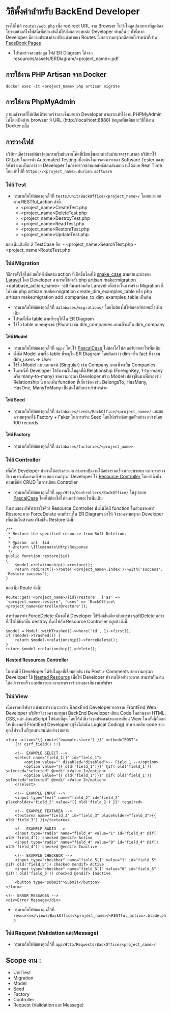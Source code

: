 # วิธีตั้งค่าสำหรับ BackEnd Developer
เราใช้ไฟล์ `routes/web.php` เพื่อ redirect URL จาก Browser ไปยังโมดูลปลายทางที่ถูกต้อง โปรดอย่าแก้ไขไฟล์นี้เพื่อป้องกันไม่ให้ส่งผลกระทบต่อ Developer ท่านอื่น ๆ ทั้งนี้หาก Developer มีความประสงค์จะปรับแต่งค่าของ Routes นี้ ขอความกรุณาติดต่อที่เจ้าหน้าที่ผ่าน [FaceBook Pages](https://www.facebook/adiwitcoth)

- โปรดตรวจสอบข้อมูล ไฟล์ ER Diagram ได้จาก resources/assets/ERDiagram/<project_name>.pdf

## การใช้งาน PHP Artisan จาก Docker
```
docker exec -it <project_name> php artisan migrate
```

## การใช้งาน PhpMyAdmin
ภายหลังจากที่ได้เปิดเซิร์ฟเวอร์จำลองขึ้นมาแล้ว Developer สามารถเข้าใช้งาน PHPMyAdmin ได้โดยเปิดผ่าน browser ที่ URL (http://localhost:8888) ข้อมูลเพิ่มเติมและวิธีใช้งาน Docker [คลิ๊ก](https://docs.docker.com/get-started)

## การวางไฟล์
บริษัทฯเชื่อว่าซอฟต์แวร์คุณภาพเริ่มต้นจากโค๊ดที่เขียนขึ้นตามฟอร์แม่ทมาตรฐานสากล บริษัทฯใช้ GitLab ในการทำ Automated Testing เบื้องต้นในการลดภาระของ Software Tester ของบริษัทฯ และเป็นการช่วย Developer ในการตรวจสอบผลลัพธ์ก่อนส่งมอบงานได้แบบ Real Time โดยเข้าไปที่ `https://<project_name>.durian.software`

### ไฟล์ Test
- กรุณาเก็บไฟล์ของคุณใว้ที่ `tests/Unit/BackOffice/<project_name>/` โดยแบ่งแยกตาม RESTful_action ดังนี้ :
    - <project_name>CreateTest.php
    - <project_name>DeleteTest.php
    - <project_name>DestroyTest.php
    - <project_name>ReadTest.php
    - <project_name>RestoreTest.php
    - <project_name>UpdateTest.php

และเพิ่มเติมอีก 2 TestCase คือ:
    - <project_name>SearchTest.php
    - <project_name>RouteTest.php

### ไฟล์ Migration
วิธีการตั้งชื่อไฟล์ ขอให้ตั้งชื่อตาม action ที่เกิดขึ้นโดยใช้ [snake_case](https://en.wikipedia.org/wiki/Snake_case) ตามคำแนะนำของ [Laravel](https://laravel.com/docs/5.5/migrations#generating-migrations) โดย Developer สามารถใช้คำสั่ง php artisan make:migration <database_action_name> -all ที่มาพร้อมกับ Laravel เพื่อช่วยในการสร้าง Migration นี้ได้ เช่น php artisan make:migration create_dim_examples_table หรือ php artisan make:migration add_companies_to_dim_examples_table เป็นต้น
- กรุณาเก็บไฟล์ของคุณใว้ที่ `databases/migrations/` โดยไม่ต้องใส่โฟลเดอร์ย่อยอะไรเพิ่มเติม
- โปรดตั้งชื่อ table ตามที่ระบุให้ใน ER Diagram
- ใช้ชื่อ table แบบพหุพจน์ (Plural) เช่น dim_companies แทนที่จะเป็น dim_company

#### ไฟล์ Model
- กรุณาเก็บไฟล์ของคุณใว้ที่ `app/` โดยใช้ [PascalCase](https://en.wikipedia.org/wiki/PascalCase) ไม่ต้องใส่โฟลเดอร์ย่อยอะไรเพิ่มเติม
- ตั้งชื่อ ​Model ตามชื่อ table ที่ระบุใน ER Diagram โดยตัดคำว่า dim หรือ fact ทิ้ง เช่น dim_users => User
- ใช้ชื่อ Model แบบเอกพจน์ (Singular) เช่น Company แทนที่จะเป็น Companies
- ในกรณีที่ Developer ได้รับงานในโมดูลที่มี Relationship (ForeignKey, 1-to-many หรือ many-to-many) ขอความกรุณา Developer สร้าง Model เปล่าๆขึ้นมาเพื่อรองรับ Relationship นี้ และเพิ่ม function ที่เกี่ยวข้อง เช่น BelongsTo, HasMany, HasOne, ManyToMany เป็นต้นให้กับทางบริษัทฯด้วย

#### ไฟล์ Seed
- กรุณาเก็บไฟล์ของคุณใว้ที่ `databases/seeds/BackOffice/<project_name>/` และขอความกรุณาใช้ Factory + Faker ในการสร้าง Seed โดยให้สร้างข้อทมูลตัวอย่าง อย่างน้อย 100 records

#### ไฟล์ Factory
- กรุณาเก็บไฟล์ของคุณใว้ที่ `databases/factories/<project_name>`

### ไฟล์ Controller
เพื่อให้ Developer ทำงานได้อย่างสะดวก สามารถปิดงานได้อย่างรวดเร็ว และย่นระยะเวลาการตรวจรับงานของทีมงานบริษัทฯ ขอความกรุณา Developer ใช้ [Resource Controller](https://laravel.com/docs/5.5/controllers#resource-controllers) โดยคำนึงถึงคอนเซ็ปต์ CRUD ในการเขียน Controller
- กรุณาเก็บไฟล์ของคุณใว้ที่ `app/Http/Controllers/BackOffice/` ในรูปแบบ [PascalCase](https://en.wikipedia.org/wiki/PascalCase) โดยไม่ต้องใส่โฟลเดอร์ย่อยอะไรเพิ่มเติม

ทีมงานของบริษัทฯเข้าใจดีว่า Resource Controller นั้นไม่ได้มี function ในส่วนของการ Restore และ ForceDelete ตามที่ระบุใน ER Diagram มาให้ จึงขอความกรุณา Developer เพิ่มเติมในส่วนของฟังก์ชั่น Restore ดังนี้:

```
/**
 * Restore the specified resource from Soft Deletion.
 *
 * @param  int  $id
 * @return \Illuminate\Http\Response
 */
public function restore($id)
{
    $model->relationship()->restore();
    return redirect()->route('<project_name>.index')->with('success', 'Restore success');
}
```

และเพิ่ม Route ดังนี้:
```
Route::get('<project_name>/{id}/restore', ['as' => '<project_name>.restore', 'uses' => 'BackOffice\<project_name>Controller@restore']);
```

สำหรับการทำ ForceDelete นั้นขอให้ ​Developer ใช้ฟังก์ชั่นเดียวกับการทำ softDelete กล่่าวคือให้ใช้ฟังก์ชั่น destroy ที่มาให้กับ Resource Controller อยู่แล้วดังนี้:

```
$model = Model::withTrashed()->where('id', 1)->first();
if ($model->trashed()) {
    return $model->relationship()->forceDelete();
}
return $model->relationship()->delete();
```

#### Nested Resources Controller
ในกรณีที่ Developer ได้รับโมดูลที่เชื่อมต่อกัน เช่น Post > Comments ขอความกรุณา Developer ใช้ [Nested Resource](https://laravel.com/docs/5.1/controllers#restful-nested-resources) เพื่อให้ Developer ทำงานได้อย่างสะดวก สามารถปิดงานได้อย่างรวดเร็ว และย่นระยะเวลาการตรวจรับงานของทีมงานบริษัทฯ

### ไฟล์ View
เนื่องจากบริษัทฯ แบ่งการทำงานระหว่าง BackEnd Developer ออกจาก FrontEnd Web Developer บริษัทฯจึงขอความกรุณา BackEnd Developer เขียน Code ในส่วนของ HTML, CSS, และ​ JavaScript ให้น้อยที่สุด โดยให้คำนึงว่าจุดประสงค์ของการเขียน​ View ในครั้งนี้คือแค่ให้เพียงพอที่ FrontEnd Developer (ผู้ซึ่งไม่ถนัด Logical Coding) สามารถหยิบ code ของคุณไปวางในที่ๆเหมาะสมได้อย่างง่ายดาย

```
<form action="{{ route('example.store') }}" method="POST">
    {!! csrf_field() !!}

    <!-- EXAMPLE SELECT -->
    <select name="field_1[]" id="field_1">
        <option value="" disabled="disabled">-- Field 1 --</option>
        <option value="{{ old('field_1')}}" @if( old('field_1')) selected="selected" @endif >Value 1</option>
        <option value="{{ old('field_1')}}" @if( old('field_1')) selected="selected" @endif >Value 2</option>
    </select>
    
    <!-- EXAMPLE INPUT -->
    <input type="text" name="field_2" id="field_2" placeholder="field_2" value="{{ old('field_2') }}" required>
    
    <!-- EXAMPLE TEXTAREA -->
    <textarea name="field_3" id="field_3" placeholder="field_3">{{ old('field_3') }}</textarea>

    <!-- EXAMPLE RADIO -->
    <input type="radio" name="field_4" value="1" id="field_4" @if( old('field_4')) checked @endif> Active
    <input type="radio" name="field_4" value="0" id="field_4" @if(! old('field_4')) checked @endif> Inactive

    <!-- EXAMPLE CHECKBOX -->
    <input type="checkbox" name="field_5[]" value="1" id="field_5" @if( old('field_5')) checked @endif> Active
    <input type="checkbox" name="field_5[]" value="0" id="field_5" @if(! old('field_5')) checked @endif> Inactive

    <button type="submit">Submit</button>
</form>

<!-- ERROR MESSAGES -->
<div>Error Message</div> 
```

- กรุณาเก็บไฟล์ของคุณใว้ที่ `resources/views/BackOffice/<project_name>/<RESTful_action>.blade.php`


### ไฟล์ Request (Validation และ ​Message)
- กรุณาเก็บไฟล์ของคุณใว้ที่ `app/Http/Requests/BackOffice/<project_name>/`

## Scope งาน :
- UnitTest​
- Migration
- Model
- Seed
- Factory
- Controller
- Request (Validation และ ​Message)